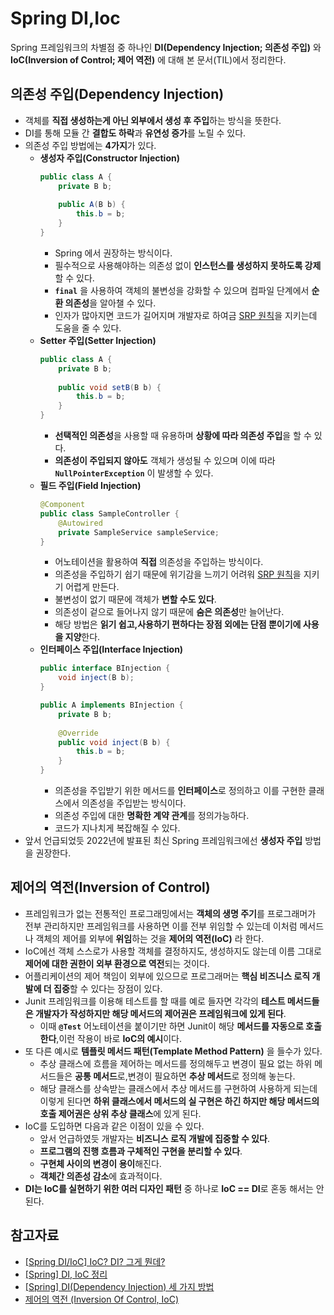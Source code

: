 # **Spring DI,Ioc**
Spring 프레임워크의 차별점 중 하나인 **DI(Dependency Injection; 의존성 주입)** 와 **IoC(Inversion of Control; 제어 역전)** 에 대해 본 문서(TIL)에서 정리한다.
## 의존성 주입(Dependency Injection)
+ 객체를 **직접 생성하는게 아닌 외부에서 생성 후 주입**하는 방식을 뜻한다.
+ DI를 통해 모듈 간 **결합도 하락**과 **유연성 증가**를 노릴 수 있다.
+ 의존성 주입 방법에는 **4가지**가 있다.
    + **생성자 주입(Constructor Injection)**
        ```java
        public class A {
            private B b;
            
            public A(B b) {
                this.b = b;
            }
        }
        ```
        + Spring 에서 권장하는 방식이다.
        + 필수적으로 사용해야하는 의존성 없이 **인스턴스를 생성하지 못하도록 강제**할 수 있다.
        + **``final``** 을 사용하여 객체의 불변성을 강화할 수 있으며 컴파일 단계에서 **순환 의존성**을 알아챌 수 있다.
        + 인자가 많아지면 코드가 길어지며 개발자로 하여금 [SRP 원칙](https://github.com/snowykte0426/Today-I-Learned/blob/main/Object-Oriented%20Programming/SOLID.md)을 지키는데 도움을 줄 수 있다.
    + **Setter 주입(Setter Injection)**
        ```java
        public class A {
            private B b;
            
            public void setB(B b) {
                this.b = b;
            }
        }
        ```
        + **선택적인 의존성**을 사용할 때 유용하며 **상황에 따라 의존성 주입**을 할 수 있다.
        + **의존성이 주입되지 않아도** 객체가 생성될 수 있으며 이에 따라 **``NullPointerException``** 이 발생할 수 있다.
    + **필드 주입(Field Injection)**
        ```java
        @Component
        public class SampleController {
            @Autowired
            private SampleService sampleService;
        }
        ```
        + 어노테이션을 활용하여 **직접** 의존성을 주입하는 방식이다.
        + 의존성을 주입하기 쉽기 때문에 위기감을 느끼기 어려워 [SRP 원칙](https://github.com/snowykte0426/Today-I-Learned/blob/main/Object-Oriented%20Programming/SOLID.md)을 지키기 어렵게 만든다.
        + 불변성이 없기 때문에 객체가 **변할 수도 있다**.
        + 의존성이 겉으로 들어나지 않기 때문에 **숨은 의존성**만 늘어난다.
        + 해당 방법은 **읽기 쉽고,사용하기 편하다는 장점 외에는 단점 뿐이기에 사용을 지양**한다.
    + **인터페이스 주입(Interface Injection)**
        ```java
        public interface BInjection {
            void inject(B b);
        }

        public A implements BInjection {
            private B b;
            
            @Override
            public void inject(B b) {
                this.b = b;
            }
        }
        ```
        + 의존성을 주입받기 위한 메서드를 **인터페이스**로 정의하고 이를 구현한 클래스에서 의존성을 주입받는 방식이다.
        + 의존성 주입에 대한 **명확한 계약 관계**를 정의가능하다.
        + 코드가 지나치게 복잡해질 수 있다.
+ 앞서 언급되었듯 2022년에 발표된 최신 Spring 프레임워크에선 **생성자 주입** 방법을 권장한다.
## 제어의 역전(Inversion of Control)
+ 프레임워크가 없는 전통적인 프로그래밍에서는 **객체의 생명 주기**를 프로그래머가 전부 관리하지만 프레임워크를 사용하면 이를 전부 위임할 수 있는데 이처럼 메서드나 객체의 제어를 외부에 **위임**하는 것을 **제어의 역전(IoC)** 라 한다.
+ IoC에선 객체 스스로가 사용할 객체를 결정하지도, 생성하지도 않는데 이름 그대로 **제어에 대한 권한이 외부 환경으로 역전**되는 것이다.
+ 어플리케이션의 제어 책임이 외부에 있으므로 프로그래머는 **핵심 비즈니스 로직 개발에 더 집중**할 수 있다는 장점이 있다.
+ Junit 프레임워크를 이용해 테스트를 할 때를 예로 들자면 각각의 **테스트 메서드들은 개발자가 작성하지만 해당 메서드의 제어권은 프레임워크에 있게 된다**.
    + 이때 **``@Test``** 어노테이션을 붙이기만 하면 Junit이 해당 **메서드를 자동으로 호출한다**,이런 작용이 바로 **IoC의 예시**이다.
+ 또 다른 예시로 **템플릿 메서드 패턴(Template Method Pattern)** 을 들수가 있다.
    + 추상 클래스에 흐름을 제어하는 메서드를 정의해두고 변경이 필요 없는 하위 메서드들은 **공통 메서드**로,변경이 필요하면 **추상 메서드**로 정의해 놓는다.
    + 해당 클래스를 상속받는 클래스에서 추상 메서드를 구현하여 사용하게 되는데 이렇게 된다면 **하위 클래스에서 메서드의 실 구현은 하긴 하지만 해당 메서드의 호출 제어권은 상위 추상 클래스**에 있게 된다.
+ IoC를 도입하면 다음과 같은 이점이 있을 수 있다.
    + 앞서 언급하였듯 개발자는 **비즈니스 로직 개발에 집중할 수 있다**.
    + **프로그램의 진행 흐름과 구체적인 구현을 분리할 수 있다**.
    + **구현체 사이의 변경이 용이**해진다.
    + **객체간 의존성 감소**에 효과적이다.
+ **DI는 IoC를 실현하기 위한 여러 디자인 패턴** 중 하나로 **IoC == DI**로 혼동 해서는 안된다.
## 참고자료
+ [[Spring DI/IoC] IoC? DI? 그게 뭔데?](https://velog.io/@ohzzi/Spring-DIIoC-IoC-DI-%EA%B7%B8%EA%B2%8C-%EB%AD%94%EB%8D%B0)<br>
+ [[Spring] DI, IoC 정리](https://velog.io/@gillog/Spring-DIDependency-Injection)
+ [[Spring] DI(Dependency Injection) 세 가지 방법](https://velog.io/@gillog/Spring-DIDependency-Injection-%EC%84%B8-%EA%B0%80%EC%A7%80-%EB%B0%A9%EB%B2%95)<br>
+ [제어의 역전 (Inversion Of Control, IoC)](https://hudi.blog/inversion-of-control/)
